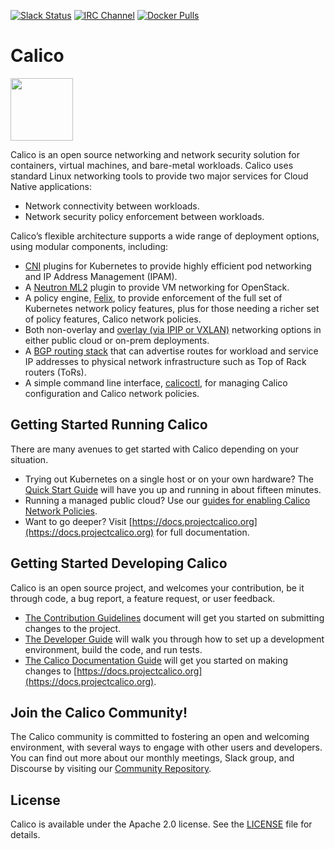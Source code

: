 [![Slack Status](https://slack.projectcalico.org/badge.svg)](https://slack.projectcalico.org)
[![IRC Channel](https://img.shields.io/badge/irc-%23calico-blue.svg)](https://kiwiirc.com/client/irc.freenode.net/#calico)
[![Docker Pulls](https://img.shields.io/docker/pulls/calico/node.svg)](https://hub.docker.com/r/calico/node/)

# Calico
<img src="http://docs.projectcalico.org/images/felix.png" width="100" height="100">

Calico is an open source networking and network security solution for containers, virtual machines, and bare-metal workloads.
Calico uses standard Linux networking tools to provide two major services for Cloud Native applications:

- Network connectivity between workloads.
- Network security policy enforcement between workloads.

Calico’s flexible architecture supports a wide range of deployment options, using modular components, including:

- [CNI](https://github.com/projectcalico/cni-plugin) plugins for Kubernetes to provide highly efficient pod networking and IP
  Address Management (IPAM).
- A [Neutron ML2](https://github.com/projectcalico/networking-calico) plugin to provide VM networking for OpenStack.
- A policy engine, [Felix](https://github.com/projectcalico/felix), to provide enforcement of the full set of Kubernetes
  network policy features, plus for those needing a richer set of policy features, Calico network policies.
- Both non-overlay and [overlay (via IPIP or VXLAN)](https://docs.projectcalico.org/networking/vxlan-ipip) networking options
  in either public cloud or on-prem deployments.
- A [BGP routing stack](https://docs.projectcalico.org/networking/bgp) that can advertise routes for workload and service IP
  addresses to physical network infrastructure such as Top of Rack routers (ToRs).
- A simple command line interface, [calicoctl](https://github.com/projectcalico/calicoctl), for managing Calico configuration
and Calico network policies.

## Getting Started Running Calico

There are many avenues to get started with Calico depending on your situation.

- Trying out Kubernetes on a single host or on your own hardware? The
  [Quick Start Guide](https://docs.projectcalico.org/getting-started/kubernetes/quickstart) will have you up and running in
  about fifteen minutes.
- Running a managed public cloud? Use our
  [guides for enabling Calico Network Policies](https://docs.projectcalico.org/getting-started/kubernetes/managed-public-cloud/).
- Want to go deeper? Visit [https://docs.projectcalico.org](https://docs.projectcalico.org) for full documentation.

## Getting Started Developing Calico

Calico is an open source project, and welcomes your contribution, be it through code, a bug report, a feature request, or user
feedback.

- [The Contribution Guidelines](CONTRIBUTING_CODE.md) document will get you started on submitting changes to the project.
- [The Developer Guide](DEVELOPER_GUIDE.md) will walk you through how to set up a development environment, build the code,
  and run tests.
- [The Calico Documentation Guide](CONTRIBUTING_DOCS.md) will get you started on making changes to
  [https://docs.projectcalico.org](https://docs.projectcalico.org).

## Join the Calico Community!

The Calico community is committed to fostering an open and welcoming environment, with several ways to engage with other users
and developers. You can find out more about our monthly meetings, Slack group, and Discourse by visiting our
[Community Repository](https://github.com/projectcalico/community).

## License

Calico is available under the Apache 2.0 license. See the [LICENSE](LICENSE) file for details.


